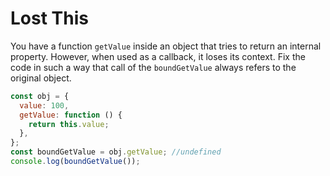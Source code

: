 # Lost This

You have a function `getValue` inside an object that tries to return an internal property. However, when used as a callback, it loses its context. Fix the code in such a way that call of the `boundGetValue` always refers to the original object.

```js
const obj = {
  value: 100,
  getValue: function () {
    return this.value;
  },
};
const boundGetValue = obj.getValue; //undefined
console.log(boundGetValue());
```
